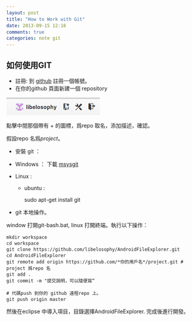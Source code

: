 ```yaml
---
layout: post
title: "How to Work with Git"
date: 2013-09-15 12:18
comments: true
categories: note git
---
```


如何使用GIT 
--------------------------------------------------------

*  註冊:  到 [github](https://github.com "github") 註冊一個帳號。
* 在你的github 頁面新建一個 repository

![create repo]( /images/blog/create_repo.png)

點擊中間那個帶有 + 的圖標，爲repo 取名，添加描述，確認。

假設repo 名爲*project*。 

*  安裝 git ：

+ Windows ： 下載  [msysgit](https://code.google.com/p/msysgit/downloads/list "msysgit")

+ Linux : 

  - ubuntu : 

	  sudo apt-get install git 

* git 本地操作。
	
 window 打開git-bash.bat, linux 打開終端。執行以下操作：
	
	mkdir workspace
	cd workspace
	git clone https://github.com/libelosophy/AndroidFileExplorer.git 
	cd AndroidFileExplorer
	git remote add origin https://github.com/*你的用戶名*/project.git # project 爲repo 名
	git add .
	git commit -m "提交說明，可以隨便寫“
	
	# 代碼push 到你的 github 遠程repo 上。
	git push origin master 

然後在eclipse 中導入項目，目錄選擇AndroidFileExplorer.
完成後進行開發。
	
	
